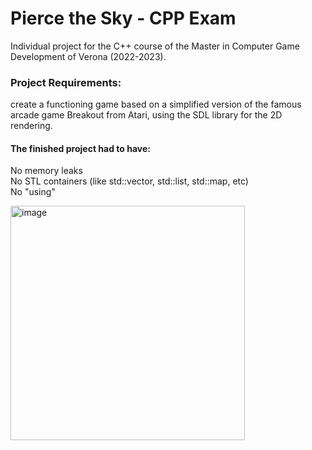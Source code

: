 # Pierce the Sky - CPP Exam

Individual project for the C++ course of the Master in Computer Game Development of Verona (2022-2023).

### Project Requirements:
create a functioning game based on a simplified version of the famous arcade game Breakout from Atari, using the SDL library for the 2D rendering.

#### The finished project had to have:
No memory leaks <br />
No STL containers (like std::vector, std::list, std::map, etc) <br />
No "using" <br />

<img width="375" alt="image" src="https://github.com/AndreaMoc/Pierce-the-sky/assets/40268845/b29fc43d-b5b9-48fa-a4ce-d9c0252c82cc">
